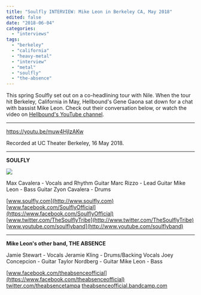 ```yaml
---
title: "Soulfly INTERVIEW: Mike Leon in Berkeley CA, May 2018"
edited: false
date: "2018-06-04"
categories:
  - "interviews"
tags:
  - "berkeley"
  - "california"
  - "heavy-metal"
  - "interview"
  - "metal"
  - "soulfly"
  - "the-absence"
---
```


This spring Soulfly set out on a co-headlining tour with Nile. When the tour hit Berkeley, California in May, Hellbound's Gene Gaona sat down for a chat with bassist Mike Leon. Check out their conversation below, or watch the video on [Hellbound's YouTube channel](https://youtu.be/yRcwB3i992o).

* * *

https://youtu.be/muw4HjIzAKw

Recorded at UC Theater Berkeley, 16 May 2018.

* * *

**SOULFLY**

![](https://www.hellbound.ca/wp-content/uploads/2018/06/Soulfly-band.jpeg)

Max Cavalera - Vocals and Rhythm Guitar Marc Rizzo - Lead Guitar Mike Leon - Bass Guitar Zyon Cavalera - Drums

[www.soulfly.com](http://www.soulfly.com) [www.facebook.com/SoulflyOfficial](https://www.facebook.com/SoulflyOfficial) [www.twitter.com/TheSoulflyTribe](http://www.twitter.com/TheSoulflyTribe) [www.youtube.com/soulflyband](http://www.youtube.com/soulflyband)

* * *

**Mike Leon's other band, THE ABSENCE**

Jamie Stewart - Vocals Jeramie Kling - Drums/Backing Vocals Joey Concepcion - Guitar Taylor Nordberg - Guitar Mike Leon - Bass

[www.facebook.com/theabsenceofficial](https://www.facebook.com/theabsenceofficial) [twitter.com/theabsencetampa](https://twitter.com/theabsencetampa) [theabsenceofficial.bandcamp.com](https://theabsenceofficial.bandcamp.com)
